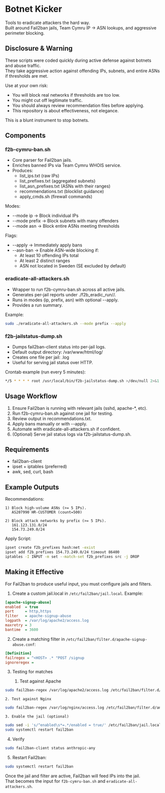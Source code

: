 # Botnet Kicker

Tools to eradicate attackers the hard way.  
Built around Fail2ban jails, Team Cymru IP → ASN lookups, and aggressive perimeter blocking.

## Disclosure & Warning

These scripts were coded quickly during active defense against botnets and abuse traffic.  
They take aggressive action against offending IPs, subnets, and entire ASNs if thresholds are met.

Use at your own risk:  
- You will block real networks if thresholds are too low.  
- You might cut off legitimate traffic.  
- You should always review recommendation files before applying.  
- This repository is about effectiveness, not elegance.

This is a blunt instrument to stop botnets.

## Components

### f2b-cymru-ban.sh
- Core parser for Fail2ban jails.  
- Enriches banned IPs via Team Cymru WHOIS service.  
- Produces:
  - list_ips.txt (raw IPs)  
  - list_prefixes.txt (aggregated subnets)  
  - list_asn_prefixes.txt (ASNs with their ranges)  
  - recommendations.txt (blocklist guidance)  
  - apply_cmds.sh (firewall commands)

Modes:  
- --mode ip → Block individual IPs  
- --mode prefix → Block subnets with many offenders  
- --mode asn → Block entire ASNs meeting thresholds  

Flags:  
- --apply → Immediately apply bans  
- --asn-ban → Enable ASN-wide blocking if:
  - At least 10 offending IPs total  
  - At least 2 distinct ranges  
  - ASN not located in Sweden (SE excluded by default)  

### eradicate-all-attackers.sh
- Wrapper to run f2b-cymru-ban.sh across all active jails.  
- Generates per-jail reports under ./f2b_eradic_run/<jail>/.  
- Runs in modes (ip, prefix, asn) with optional --apply.  
- Provides a run summary.

Example:

```bash
sudo ./eradicate-all-attackers.sh --mode prefix --apply
```

### f2b-jailstatus-dump.sh
- Dumps fail2ban-client status <jail> into per-jail logs.  
- Default output directory: /var/www/html/log/  
- Creates one file per jail: <jail>.log  
- Useful for serving jail status over HTTP.  

Crontab example (run every 5 minutes):

```bash
*/5 * * * * root /usr/local/bin/f2b-jailstatus-dump.sh >/dev/null 2>&1
```

## Usage Workflow

1. Ensure Fail2ban is running with relevant jails (sshd, apache-*, etc).  
2. Run f2b-cymru-ban.sh against one jail for testing.  
3. Review output in recommendations.txt.  
4. Apply bans manually or with --apply.  
5. Automate with eradicate-all-attackers.sh if confident.  
6. (Optional) Serve jail status logs via f2b-jailstatus-dump.sh.

## Requirements
- fail2ban-client  
- ipset + iptables (preferred)  
- awk, sed, curl, bash  

## Example Outputs

Recommendations:

```
1) Block high-volume ASNs (>= 5 IPs).
   AS207990 HR-CUSTOMER (count=500)

2) Block attack networks by prefix (>= 5 IPs).
   161.123.131.0/24
   154.73.249.0/24
```

Apply Script:

```bash
ipset create f2b_prefixes hash:net -exist
ipset add f2b_prefixes 154.73.249.0/24 timeout 86400
iptables -I INPUT -m set --match-set f2b_prefixes src -j DROP
```

## Making it Effective

For Fail2ban to produce useful input, you must configure jails and filters.

1. Create a custom jail.local in `/etc/fail2ban/jail.local`. Example:

```ini
[apache-signup-abuse]
enabled  = true
port     = http,https
filter   = apache-signup-abuse
logpath  = /var/log/apache2/access.log
maxretry = 3
bantime  = 3600
```

2. Create a matching filter in `/etc/fail2ban/filter.d/apache-signup-abuse.conf`:

```ini
[Definition]
failregex = ^<HOST> .* "POST /signup
ignoreregex =
```

3. Testing for matches

    1. Test against Apache
```bash
sudo fail2ban-regex /var/log/apache2/access.log /etc/fail2ban/filter.d/anthropic-any.conf
```

    2. Test against Nginx
```bash
sudo fail2ban-regex /var/log/nginx/access.log /etc/fail2ban/filter.d/anthropic-any.conf
```

    3. Enable the jail (optional)
```bash
sudo sed -i 's/^enabled\s*=.*/enabled = true/' /etc/fail2ban/jail.local
sudo systemctl restart fail2ban
```

4. Verify
```bash
sudo fail2ban-client status anthropic-any
```

5. Restart Fail2ban:

```bash
sudo systemctl restart fail2ban
```

Once the jail and filter are active, Fail2ban will feed IPs into the jail.  
That becomes the input for `f2b-cymru-ban.sh` and `eradicate-all-attackers.sh`.
